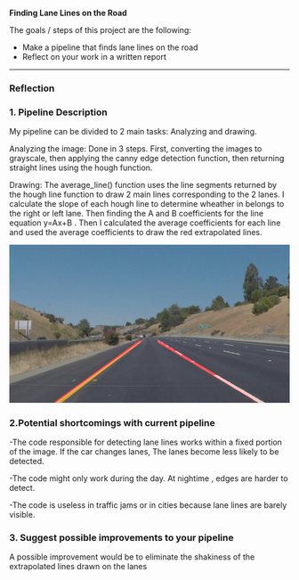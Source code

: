 **Finding Lane Lines on the Road**

The goals / steps of this project are the following:
* Make a pipeline that finds lane lines on the road
* Reflect on your work in a written report



---

### Reflection

### 1. Pipeline Description

My pipeline can be divided to 2 main tasks: Analyzing and drawing.

Analyzing the image: Done in 3 steps. First, converting the images to grayscale, then applying the canny edge detection function, then returning straight lines using the hough function.

Drawing: The average_line() function uses the line segments returned by the hough line function to draw 2 main lines corresponding to the 2 lanes. I calculate the slope of each hough line to determine wheather in belongs to the right or left lane.
Then finding the A and B coefficients for the line equation y=Ax+B . Then I calculated the average coefficients for each line and used the average coefficients to draw the red extrapolated lines.
 

![example image](/examples/solidYellowCurve2.jpg)


### 2.Potential shortcomings with current pipeline

-The code responsible for detecting lane lines works within a fixed portion of the image. If the car changes lanes, The lanes become less likely to be detected.

-The code might only work during the day. At nightime , edges are harder to detect.

-The code is useless in traffic jams or in cities because lane lines are barely visible. 


### 3. Suggest possible improvements to your pipeline

A possible improvement would be to eliminate the shakiness of the extrapolated lines drawn on the lanes 

 
